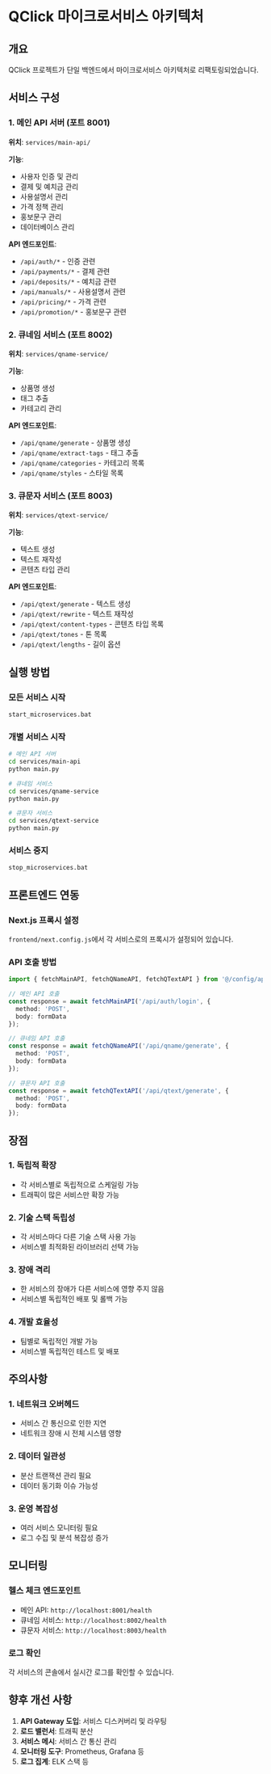 # QClick 마이크로서비스 아키텍처

## 개요
QClick 프로젝트가 단일 백엔드에서 마이크로서비스 아키텍처로 리팩토링되었습니다.

## 서비스 구성

### 1. 메인 API 서버 (포트 8001)
**위치**: `services/main-api/`

**기능**:
- 사용자 인증 및 관리
- 결제 및 예치금 관리
- 사용설명서 관리
- 가격 정책 관리
- 홍보문구 관리
- 데이터베이스 관리

**API 엔드포인트**:
- `/api/auth/*` - 인증 관련
- `/api/payments/*` - 결제 관련
- `/api/deposits/*` - 예치금 관련
- `/api/manuals/*` - 사용설명서 관련
- `/api/pricing/*` - 가격 관련
- `/api/promotion/*` - 홍보문구 관련

### 2. 큐네임 서비스 (포트 8002)
**위치**: `services/qname-service/`

**기능**:
- 상품명 생성
- 태그 추출
- 카테고리 관리

**API 엔드포인트**:
- `/api/qname/generate` - 상품명 생성
- `/api/qname/extract-tags` - 태그 추출
- `/api/qname/categories` - 카테고리 목록
- `/api/qname/styles` - 스타일 목록

### 3. 큐문자 서비스 (포트 8003)
**위치**: `services/qtext-service/`

**기능**:
- 텍스트 생성
- 텍스트 재작성
- 콘텐츠 타입 관리

**API 엔드포인트**:
- `/api/qtext/generate` - 텍스트 생성
- `/api/qtext/rewrite` - 텍스트 재작성
- `/api/qtext/content-types` - 콘텐츠 타입 목록
- `/api/qtext/tones` - 톤 목록
- `/api/qtext/lengths` - 길이 옵션

## 실행 방법

### 모든 서비스 시작
```bash
start_microservices.bat
```

### 개별 서비스 시작
```bash
# 메인 API 서버
cd services/main-api
python main.py

# 큐네임 서비스
cd services/qname-service
python main.py

# 큐문자 서비스
cd services/qtext-service
python main.py
```

### 서비스 중지
```bash
stop_microservices.bat
```

## 프론트엔드 연동

### Next.js 프록시 설정
`frontend/next.config.js`에서 각 서비스로의 프록시가 설정되어 있습니다.

### API 호출 방법
```typescript
import { fetchMainAPI, fetchQNameAPI, fetchQTextAPI } from '@/config/apiConfig';

// 메인 API 호출
const response = await fetchMainAPI('/api/auth/login', {
  method: 'POST',
  body: formData
});

// 큐네임 API 호출
const response = await fetchQNameAPI('/api/qname/generate', {
  method: 'POST',
  body: formData
});

// 큐문자 API 호출
const response = await fetchQTextAPI('/api/qtext/generate', {
  method: 'POST',
  body: formData
});
```

## 장점

### 1. 독립적 확장
- 각 서비스별로 독립적으로 스케일링 가능
- 트래픽이 많은 서비스만 확장 가능

### 2. 기술 스택 독립성
- 각 서비스마다 다른 기술 스택 사용 가능
- 서비스별 최적화된 라이브러리 선택 가능

### 3. 장애 격리
- 한 서비스의 장애가 다른 서비스에 영향 주지 않음
- 서비스별 독립적인 배포 및 롤백 가능

### 4. 개발 효율성
- 팀별로 독립적인 개발 가능
- 서비스별 독립적인 테스트 및 배포

## 주의사항

### 1. 네트워크 오버헤드
- 서비스 간 통신으로 인한 지연
- 네트워크 장애 시 전체 시스템 영향

### 2. 데이터 일관성
- 분산 트랜잭션 관리 필요
- 데이터 동기화 이슈 가능성

### 3. 운영 복잡성
- 여러 서비스 모니터링 필요
- 로그 수집 및 분석 복잡성 증가

## 모니터링

### 헬스 체크 엔드포인트
- 메인 API: `http://localhost:8001/health`
- 큐네임 서비스: `http://localhost:8002/health`
- 큐문자 서비스: `http://localhost:8003/health`

### 로그 확인
각 서비스의 콘솔에서 실시간 로그를 확인할 수 있습니다.

## 향후 개선 사항

1. **API Gateway 도입**: 서비스 디스커버리 및 라우팅
2. **로드 밸런서**: 트래픽 분산
3. **서비스 메시**: 서비스 간 통신 관리
4. **모니터링 도구**: Prometheus, Grafana 등
5. **로그 집계**: ELK 스택 등 